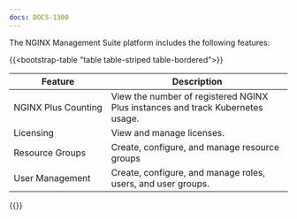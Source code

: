 ```yaml
---
docs: DOCS-1300
---
```


The NGINX Management Suite platform includes the following features:

{{<bootstrap-table "table table-striped table-bordered">}}

| Feature                       | Description                                                                    |
|-------------------------------|--------------------------------------------------------------------------------|
| NGINX&nbsp;Plus&nbsp;Counting | View the number of registered NGINX Plus instances and track Kubernetes usage. |
| Licensing                     | View and manage licenses.                                                      |
| Resource Groups               | Create, configure, and manage resource groups                                  |
| User Management               | Create, configure, and manage roles, users, and user groups.                   |

{{</bootstrap-table>}}
